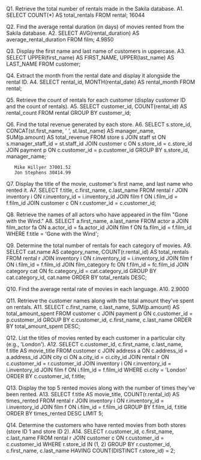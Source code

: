 Q1. Retrieve the total number of rentals made in the Sakila database. 
A1. SELECT COUNT(*) AS total_rentals FROM rental;
    16044

Q2. Find the average rental duration (in days) of movies rented from the Sakila database.
A2. SELECT AVG(rental_duration) AS average_rental_duration FROM film;
     4.9850

Q3. Display the first name and last name of customers in uppercase. 
A3. SELECT UPPER(first_name) AS FIRST_NAME,
       UPPER(last_name) AS LAST_NAME
    FROM customer;

Q4. Extract the month from the rental date and display it alongside the rental ID. 
A4.  SELECT rental_id,
       MONTH(rental_date) AS rental_month
     FROM rental;
    
Q5. Retrieve the count of rentals for each customer (display customer ID and the count of rentals). 
A5. SELECT customer_id,
       COUNT(rental_id) AS rental_count
    FROM rental
    GROUP BY customer_id;

Q6. Find the total revenue generated by each store. 
A6. SELECT s.store_id,
       CONCAT(st.first_name, ' ', st.last_name) AS manager_name,
       SUM(p.amount) AS total_revenue
       FROM store s
       JOIN staff st ON s.manager_staff_id = st.staff_id
       JOIN customer c ON s.store_id = c.store_id
       JOIN payment p ON c.customer_id = p.customer_id
       GROUP BY s.store_id, manager_name;
        

       Mike Hillyer	37001.52
       Jon Stephens	30414.99

Q7.   Display the title of the movie, customer's first name, and last name who rented it. 
A7.   SELECT f.title,
       c.first_name,
       c.last_name
       FROM rental r
       JOIN inventory i ON r.inventory_id = i.inventory_id
       JOIN film f ON i.film_id = f.film_id
       JOIN customer c ON r.customer_id = c.customer_id;

Q8.  Retrieve the names of all actors who have appeared in the film "Gone with the Wind." 
A8.  SELECT a.first_name,
       a.last_name
      FROM actor a
      JOIN film_actor fa ON a.actor_id = fa.actor_id
      JOIN film f ON fa.film_id = f.film_id
      WHERE f.title = 'Gone with the Wind';

Q9.  Determine the total number of rentals for each category of movies. 
A9.  SELECT cat.name AS category_name,
       COUNT(r.rental_id) AS total_rentals
       FROM rental r
       JOIN inventory i ON r.inventory_id = i.inventory_id
       JOIN film f ON i.film_id = f.film_id
       JOIN film_category fc ON f.film_id = fc.film_id
       JOIN category cat ON fc.category_id = cat.category_id
       GROUP BY cat.category_id, cat.name
       ORDER BY total_rentals DESC;

Q10.  Find the average rental rate of movies in each language. 
A10.  2.9000

Q11.  Retrieve the customer names along with the total amount they've spent on rentals. 
A11.  SELECT c.first_name,
       c.last_name,
       SUM(p.amount) AS total_amount_spent
       FROM customer c
       JOIN payment p ON c.customer_id = p.customer_id
       GROUP BY c.customer_id, c.first_name, c.last_name
       ORDER BY total_amount_spent DESC;

Q12.  List the titles of movies rented by each customer in a particular city (e.g., 'London'). 
A12.  SELECT c.customer_id,
       c.first_name,
       c.last_name,
       f.title AS movie_title
       FROM customer c
       JOIN address a ON c.address_id = a.address_id
       JOIN city ci ON a.city_id = ci.city_id
       JOIN rental r ON c.customer_id = r.customer_id
       JOIN inventory i ON r.inventory_id = i.inventory_id
       JOIN film f ON i.film_id = f.film_id
       WHERE ci.city = 'London'
       ORDER BY c.customer_id, f.title;

Q13.  Display the top 5 rented movies along with the number of times they've been rented. 
A13.  SELECT f.title AS movie_title,
       COUNT(r.rental_id) AS times_rented
       FROM rental r
       JOIN inventory i ON r.inventory_id = i.inventory_id
       JOIN film f ON i.film_id = f.film_id
       GROUP BY f.film_id, f.title
       ORDER BY times_rented DESC
       LIMIT 5;

Q14.  Determine the customers who have rented movies from both stores (store ID 1 and store ID 2). 
A14.  SELECT r.customer_id,
       c.first_name,
       c.last_name
       FROM rental r
       JOIN customer c ON r.customer_id = c.customer_id
       WHERE r.store_id IN (1, 2)
       GROUP BY r.customer_id, c.first_name, c.last_name
       HAVING COUNT(DISTINCT r.store_id) = 2;
